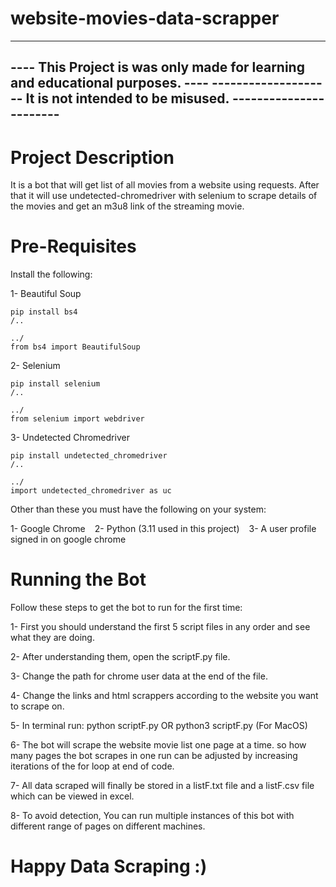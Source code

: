 # website-movies-data-scrapper

--------------------------------------------------------------------------------
----  This Project is was only made for learning and educational purposes.  ----
--------------------  It is not intended to be misused.  -----------------------
--------------------------------------------------------------------------------

# Project Description

It is a bot that will get list of all movies from a website using requests.
After that it will use undetected-chromedriver with selenium to scrape details
of the movies and get an m3u8 link of the streaming movie.

# Pre-Requisites

Install the following:

1- Beautiful Soup
```
pip install bs4
/..

../
from bs4 import BeautifulSoup
```

2- Selenium
```
pip install selenium
/..

../
from selenium import webdriver
```

3- Undetected Chromedriver
```
pip install undetected_chromedriver
/..

../
import undetected_chromedriver as uc
```

Other than these you must have the following on your system:

1- Google Chrome
``` ```
2- Python (3.11 used in this project)
``` ```
3- A user profile signed in on google chrome
``` ```
# Running the Bot

Follow these steps to get the bot to run for the first time:

1- First you should understand the first 5 script files in any order and see what they are doing.

2- After understanding them, open the scriptF.py file.

3- Change the path for chrome user data at the end of the file.

4- Change the links and html scrappers according to the website you want to scrape on.

5- In terminal run: python scriptF.py OR python3 scriptF.py (For MacOS)

6- The bot will scrape the website movie list one page at a time. so how many pages the bot scrapes in one run can be adjusted by increasing iterations of the for loop at end of code.

7- All data scraped will finally be stored in a listF.txt file and a listF.csv file which can be viewed in excel.

8- To avoid detection, You can run multiple instances of this bot with different range of pages on different machines.

# Happy Data Scraping :)
